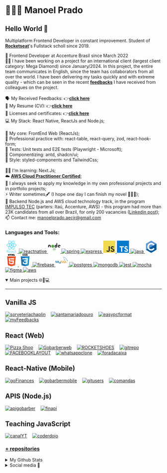 # 🚀👨‍💻 Manoel Prado
## Hello World 👋
Multiplatform Frontend Developer in constant improvement. Student of <a href="https://app.rocketseat.com.br/me/manoel-prado" target="_blank"><b>Rocketseat</b></a>'s Fullstack scholl since 2019.

 💜   Frontend Developer at Accenture Brasil since March 2022
 <br/>👨‍💻   I have been working on a project for an international client (largest client category: Mega Diamond) since January/2024. In this project, the entire team communicates in English, since the team has collaborators from all over the world. I have been delivering my tasks quickly and with extreme quality - which can be seen in the recent <a href="https://manoelpradomark22.github.io/myFeedbacks/" target="_blank"><b>feedbacks</b></a> I have received from colleagues on the project.<br/>
 <br/>🗣️   My Received Feedbacks: 👉<a href="https://manoelpradomark22.github.io/myFeedbacks/" target="_blank"><b>click here</b></a>
 <br/>📜   My Resume (CV): 👉<a href="https://drive.google.com/file/d/1TnlbIfJZwdpRfejSHD-u2RlBFi79F_a5/view?usp=drivesdk" target="_blank"><b>click here</b></a>
 <br/>🏅   Licenses and certificates: 👉<a href="https://www.linkedin.com/in/manoelpradomark22/details/certifications/" target="_blank"><b>click here</b></a>
 <br/> 💻 My Stack: React Native, ReactJs and Node.js; <br/>
 <br/> 💪 My core: FrontEnd Web (ReactJs); 
 <br/> 🧠 Professional practice with: react-table, react-query, zod, react-hook-form; 
 <br/> 🧪 Tests: Unit tests and E2E tests (Playwright - Microsoft); 
 <br/> 🧱 Componentizing: antd, shadcn/ui; 
 <br/> 🎨 Style: styled-components and TailwindCss;  <br/>
 <br/> 🦸‍♂️   I'm learning: Next.Js;
 <br/> ☁️ <a href="https://www.credly.com/badges/21a1bc9c-633c-4b50-a56d-3f6f5b701043/public_url" target="_blank"><b>AWS Cloud Practitioner Certified</b></a>;
 <br/> 📱   I always seek to apply my knowledge in my own professional projects and in portfolio projects;
 <br/> ⚡ Writer sometimes🖋️ (I hope one day I can finish my novel 📖🤞🏻);
 <br/>🌱   Backend Node.js and AWS cloud technology track, in the program <a href="https://www.linkedin.com/posts/impulso-tec_tecnologia-sucesso-impulsotec-activity-6896462263260459008-pTBU?utm_source=linkedin_share&utm_medium=member_desktop_web" target="_blank">IMPULSO TEC</a> (parters: Itaú, Accenture, AWS) - this program had more than 23K candidates from all over Brazil, for only 200 vacancies (<a href="https://www.linkedin.com/posts/manoel-de-oliveira-prado-neto-373796210_desenvolvimento-project-accenture-activity-6912769466887987200-2l92?utm_source=linkedin_share&utm_medium=member_desktop_web" target="_blank">Linkedin post</a>);
 <br/> 📫   Contact me: manoelprado.aecjr@gmail.com

<h3 align="left">Languages and Tools:</h3>
<p align="left"> <a href="https://reactjs.org/" target="_blank"> <img src="https://raw.githubusercontent.com/devicons/devicon/master/icons/react/react-original-wordmark.svg" alt="react" width="40" height="40"/> </a> <a href="https://reactnative.dev/" target="_blank"> <img src="https://reactnative.dev/img/header_logo.svg" alt="reactnative" width="40" height="40"/> </a> <a href="https://nodejs.org" target="_blank"> <img src="https://raw.githubusercontent.com/devicons/devicon/master/icons/nodejs/nodejs-original-wordmark.svg" alt="nodejs" width="40" height="40"/> </a> <a href="https://spring.io/projects/spring-boot" target="_blank"> <img src="https://www.vectorlogo.zone/logos/springio/springio-ar21.svg" alt="spring" width="80" height="40"/> </a> <a href="https://expressjs.com/pt-br/" target="_blank"> <img alt="express" src="https://www.vectorlogo.zone/logos/expressjs/expressjs-ar21.svg" width="80" height="40"/> </a> <a href="https://developer.mozilla.org/en-US/docs/Web/JavaScript" target="_blank"> <img src="https://raw.githubusercontent.com/devicons/devicon/master/icons/javascript/javascript-original.svg" alt="javascript" width="40" height="40"/> </a> <a href="https://www.typescriptlang.org/" target="_blank"> <img src="https://raw.githubusercontent.com/devicons/devicon/master/icons/typescript/typescript-original.svg" alt="typescript" width="40" height="40"/> </a> <a href="https://www.java.com/pt-BR/" target="_blank"> <img src="https://www.vectorlogo.zone/logos/java/java-ar21.svg" alt="java" width="80" height="40"/> </a> <a href="https://www.cprogramming.com/" target="_blank"> <img src="https://raw.githubusercontent.com/devicons/devicon/master/icons/c/c-original.svg" alt="c" width="40" height="40"/> </a> <a href="https://www.w3.org/html/" target="_blank"> <img src="https://raw.githubusercontent.com/devicons/devicon/master/icons/html5/html5-original-wordmark.svg" alt="html5" width="40" height="40"/> </a> <a href="https://www.w3schools.com/css/" target="_blank"> <img src="https://raw.githubusercontent.com/devicons/devicon/master/icons/css3/css3-original-wordmark.svg" alt="css3" width="40" height="40"/> </a> <a href="https://firebase.google.com/" target="_blank"> <img src="https://www.vectorlogo.zone/logos/firebase/firebase-icon.svg" alt="firebase" width="40" height="40"/> </a> <a href="https://www.mysql.com/" target="_blank"> <img src="https://raw.githubusercontent.com/devicons/devicon/master/icons/mysql/mysql-original-wordmark.svg" alt="mysql" width="40" height="40"/> </a> <a href="https://www.postgresql.org/" target="_blank"> <img src="https://www.vectorlogo.zone/logos/postgresql/postgresql-icon.svg" alt="postgres" width="40" height="40"/> </a> <a href="https://www.mongodb.com/" target="_blank"> <img src="https://www.vectorlogo.zone/logos/mongodb/mongodb-icon.svg" alt="mongodb" width="40" height="40"/> </a> <a href="https://jestjs.io/pt-BR/" target="_blank"> <img src="https://www.vectorlogo.zone/logos/jestjsio/jestjsio-icon.svg" alt="jest" width="40" height="40"/> </a> <a href="https://mochajs.org/" target="_blank"> <img src="https://www.vectorlogo.zone/logos/mochajs/mochajs-icon.svg" alt="mocha" width="40" height="40"/> </a> <a href="https://www.figma.com/" target="_blank"> <img src="https://www.vectorlogo.zone/logos/figma/figma-icon.svg" alt="figma" width="40" height="40"/> </a> <a href="https://aws.amazon.com/pt/" target="_blank"> <img src="https://www.vectorlogo.zone/logos/amazon_aws/amazon_aws-ar21.svg" alt="aws" width="80" height="40"/> </a> </p>

<details open>
    <summary>Main projects 🌐📱💻</summary>
  
---
## Vanilla JS
<a href="https://sorveteriachaplin.com.br/" target="_blank"> <img src="https://i.ibb.co/pn1PQkJ/chaplinwhite.png" alt="sorveteriachaplin" width="199" height="80"/></a>
<img src="https://i.ibb.co/D4mPv3G/space.png" width="9" height="9"/>
<a href="https://manoelpradomark22.github.io/santamariadoouro/" target="_blank"> <img src="https://i.ibb.co/kKBV3Qf/santamariadoouro.png" alt="santamariadoouro" width="85" height="80"/></a>
<img src="https://i.ibb.co/D4mPv3G/space.png" width="9" height="9"/>
<a href="https://manoelpradomark22.github.io/easypcformat/" target="_blank"> <img src="https://i.ibb.co/6rNv16Q/logo-1.png" alt="easypcformat" width="166" height="80"/></a>
<br/>
<a href="https://manoelpradomark22.github.io/myFeedbacks/" target="_blank"> <img src="https://i.ibb.co/7Wfv5jb/feedbacks.jpg" alt="myFeedbacks" width="274" height="274"/></a>
  
## React (Web)
<a href="https://www.linkedin.com/posts/manoelpradomark22_pizza-shop-manoel-prado-activity-7211530945542160384-_ItN?utm_source=share&utm_medium=member_desktop" target="_blank"> <img src="https://i.ibb.co/FgqyC1k/pizza-shop.png" alt="Pizza Shop" width="274" height="274"/></a>
<img src="https://i.ibb.co/D4mPv3G/space.png" width="9" height="9"/>
<a href="https://github.com/ManoelPradoMark22/app-Gobarber-WEB" target="_blank"> <img src="https://i.ibb.co/XLKPbV9/gobarberweb.png" alt="Gobarberweb" width="274" height="160"/></a>
<img src="https://i.ibb.co/D4mPv3G/space.png" width="9" height="9"/>
<a href="https://github.com/ManoelPradoMark22/Rocketshoes-Redux-FirstProject" target="_blank"> <img src="https://i.ibb.co/LRnS3t7/ROCKETSHOESREACT.png" alt="ROCKETSHOES" width="266" height="160"/></a>
<img src="https://i.ibb.co/D4mPv3G/space.png" width="9" height="9"/>
<a href="https://github.com/ManoelPradoMark22/ReactJS-FirstProject" target="_blank"> <img src="https://i.ibb.co/vzQQgmV/gitrepo.png" alt="gitrepo" width="205" height="160"/></a>
<img src="https://i.ibb.co/D4mPv3G/space.png" width="9" height="9"/>
<a href="https://github.com/ManoelPradoMark22/Layout-Facebook-ReactJS/tree/master" target="_blank"> <img src="https://i.ibb.co/Sc23Rqy/Group-19.png" alt="FACEBOOKLAYOUT" width="284" height="160"/></a>
<img src="https://i.ibb.co/D4mPv3G/space.png" width="9" height="9"/>
<a href="https://github.com/ManoelPradoMark22/whatsappclone" target="_blank"> <img src="https://i.ibb.co/yBRSsL5/WHATSappclone.png" alt="whatsappclone" width="242" height="100"/></a>
<img src="https://i.ibb.co/D4mPv3G/space.png" width="9" height="9"/>
<a href="https://github.com/ManoelPradoMark22/ambevinovationgamewebclientpage" target="_blank"> <img src="https://i.ibb.co/C73qxh4/foradacaixa.png" alt="foradacaixa" width="242" height="100"/></a>
  
## React-Native (Mobile)
<a href="https://github.com/ManoelPradoMark22/ignite_reactNative_gofinances_project2" target="_blank"> <img src="https://i.ibb.co/Z2Z21Bx/gofinances.png" alt="goFinances" width="169" height="150"/></a>
<img src="https://i.ibb.co/D4mPv3G/space.png" width="9" height="9"/>
<a href="https://github.com/ManoelPradoMark22/app-GoBarber-Mobile" target="_blank"> <img src="https://i.ibb.co/tpRxgzx/gobarbermobile.png" alt="gobarbermobile" width="155" height="150"/></a>
<img src="https://i.ibb.co/D4mPv3G/space.png" width="9" height="9"/>
<a href="https://github.com/ManoelPradoMark22/ReactNative-FirstProject" target="_blank"> <img src="https://i.ibb.co/M5rNSPS/gitusers.png" alt="gitusers" width="149" height="150"/></a>
<img src="https://i.ibb.co/D4mPv3G/space.png" width="9" height="9"/>
<a href="https://github.com/ManoelPradoMark22/chaplin_comandas/tree/newVersion" target="_blank"> <img src="https://i.ibb.co/Lvt3fY1/COMANDAS.png" alt="comandas" width="181" height="150"/></a>

## APIS (Node.js)
<a href="https://github.com/ManoelPradoMark22/API-GoBarber" target="_blank"> <img src="https://i.ibb.co/BfQjRr0/apigobarber.png" alt="apigobarber" width="344" height="150"/></a>
<img src="https://i.ibb.co/D4mPv3G/space.png" width="9" height="9"/>
<a href="https://github.com/ManoelPradoMark22/nodejs-2-finapi/tree/concrete" target="_blank"> <img src="https://i.ibb.co/7QcS5bj/FINAPI.png" alt="finapi" width="291" height="150"/></a>
  
## Teaching JavaScript
<a href="https://www.youtube.com/watch?v=rv3yMi5q9ZE&list=PLVzNTI7PPjn0YVTRUCFVIRnjNV63l0iGt&ab_channel=ManoelPrado" target="_blank"> <img src="https://i.ibb.co/WVC3pSz/canal.png" alt="canalYT" width="212" height="150"/></a>
<img src="https://i.ibb.co/D4mPv3G/space.png" width="9" height="9"/>
<a href="https://github.com/ManoelPradoMark22/CoderDojo" target="_blank"> <img src="https://i.ibb.co/X2snkZC/Group-28.png" alt="coderdojo" width="246" height="150"/></a>
  
### <a href="https://github.com/ManoelPradoMark22?tab=repositories" target="_blank">+ repositories</a>

</details>

 <details>
    <summary>My Github Stats</summary>

---

[![Manoel Prado github stats](https://github-readme-stats.vercel.app/api?username=manoelpradomark22&include_all_commits=true&theme=dark&show_icons=true&icon_color=ad221d&hide_border=0&title_color=ad221d)](https://github.com/manoelpradomark22)

<p><img align="center" src="https://github-readme-stats.vercel.app/api/top-langs?username=manoelpradomark22&theme=dark&show_icons=true&locale=en&layout=compact" alt="manoelpradomark22" /></p>

<p><img align="center" src="https://github-readme-streak-stats.herokuapp.com/?user=manoelpradomark22&theme=dark" alt="manoelpradomark22" /></p>

[![trophy](https://github-profile-trophy.vercel.app/?username=manoelpradomark22&theme=dracula)](https://github.com/ryo-ma/github-profile-trophy)

</details>

<details>
    <summary>Social media 👥</summary>
  
---
<a href="https://app.rocketseat.com.br/me/manoel-prado" target="_blank"> <img src="https://i.ibb.co/fk9PcbD/rocket.jpg" alt="rocketseat" width="105" height="28"/></a>
<a href="https://www.linkedin.com/in/manoelpradomark22/" target="_blank"> <img src="https://img.shields.io/badge/LinkedIn-0077B5?style=for-the-badge&logo=linkedin&logoColor=white" alt="linkedin"/></a>
</details>

